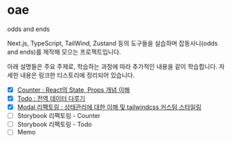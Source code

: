 # oae

odds and ends

Next.js, TypeScript, TailWind, Zustand 등의 도구들을 실습하며
잡동사니(odds and ends)를 제작해 모으는 프로젝트입니다.

아래 설명들은 주요 주제로, 학습하는 과정에 따라 추가적인 내용을 같이 학습합니다.
자세한 내용은 링크한 티스토리에 정리되어 있습니다.

- [x] [Counter : React의 State, Props 개념 이해](https://ldd6cr-adness.tistory.com/315)
- [x] [Todo : 전역 데이터 다루기](https://ldd6cr-adness.tistory.com/316)
- [x] [Modal 리팩토링 : 상태관리에 대한 이해 및 tailwindcss 커스텀 스타일링](https://ldd6cr-adness.tistory.com/317)
- [ ] Storybook 리팩토링 - Counter
- [ ] Storybook 리팩토링 - Todo
- [ ] Memo
